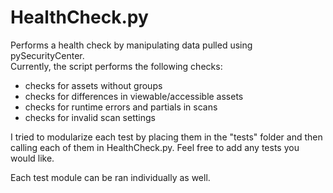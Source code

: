 # HealthCheck.py 

Performs a health check by manipulating data pulled using pySecurityCenter.  
Currently, the script performs the following checks:
* checks for assets without groups
* checks for differences in viewable/accessible assets
* checks for runtime errors and partials in scans
* checks for invalid scan settings

I tried to modularize each test by placing them in the "tests" folder and then calling each of them in HealthCheck.py. Feel free to add any tests you would like.

Each test module can be ran individually as well. 
